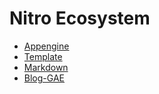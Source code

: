 Nitro Ecosystem
===============

* [Appengine](http://www.github.com/gmosx/appengine)
* [Template](http://www.github.com/gmosx/template)
* [Markdown](http://www.github.com/gmosx/markdown)
* [Blog-GAE](http://www.github.com/gmosx/blog-gae)
